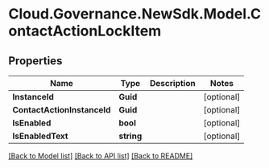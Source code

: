 # Cloud.Governance.NewSdk.Model.ContactActionLockItem
## Properties

Name | Type | Description | Notes
------------ | ------------- | ------------- | -------------
**InstanceId** | **Guid** |  | [optional] 
**ContactActionInstanceId** | **Guid** |  | [optional] 
**IsEnabled** | **bool** |  | [optional] 
**IsEnabledText** | **string** |  | [optional] 

[[Back to Model list]](../README.md#documentation-for-models) [[Back to API list]](../README.md#documentation-for-api-endpoints) [[Back to README]](../README.md)


